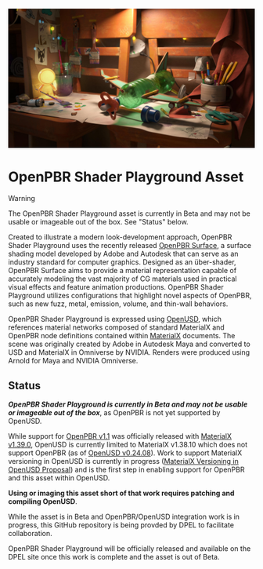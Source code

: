![OpenPBR Shader Playground](https://raw.githubusercontent.com/AcademySoftwareFoundation/OpenPBR/main/images/OpenPBR_title.jpg)

# OpenPBR Shader Playground Asset

> [!WARNING]
> The OpenPBR Shader Playground asset is currently in Beta and may not be usable or imageable out of the box.  See "Status" below.

Created to illustrate a modern look-development approach, OpenPBR Shader Playground uses the recently released [OpenPBR Surface](https://academysoftwarefoundation.github.io/OpenPBR/), a surface shading model developed by Adobe and Autodesk that can serve as an industry standard for computer graphics. Designed as an über-shader, OpenPBR Surface aims to provide a material representation capable of accurately modeling the vast majority of CG materials used in practical visual effects and feature animation productions. OpenPBR Shader Playground utilizes configurations that highlight novel aspects of OpenPBR, such as new fuzz, metal, emission, volume, and thin-wall behaviors. 

OpenPBR Shader Playground is expressed using [OpenUSD](https://aousd.org/blog/explainer-series-what-is-openusd), which references material networks composed of standard MaterialX and OpenPBR node definitions contained within [MaterialX](https://materialx.org/) documents. The scene was originally created by Adobe in Autodesk Maya and converted to USD and MaterialX in Omniverse by NVIDIA. Renders were produced using Arnold for Maya and NVIDIA Omniverse. 

## Status

***OpenPBR Shader Playground is currently in Beta and may not be usable or imageable out of the box***, as OpenPBR is not yet supported by OpenUSD.  

While support for [OpenPBR v1.1](https://github.com/AcademySoftwareFoundation/OpenPBR/releases/tag/v1.1) was officially released with [MaterialX v1.39.0](https://github.com/AcademySoftwareFoundation/MaterialX/releases/tag/v1.39.0), OpenUSD is currently limited to MaterialX v1.38.10 which does not support OpenPBR (as of [OpenUSD v0.24.08](https://github.com/PixarAnimationStudios/OpenUSD/blob/v24.08/VERSIONS.md)). Work to support MaterialX versioning in OpenUSD is currently in progress ([MaterialX Versioning in OpenUSD Proposal](https://github.com/PixarAnimationStudios/OpenUSD-proposals/tree/main/proposals/materialx-versioning)) and is the first step in enabling support for OpenPBR and this asset within OpenUSD.

**Using or imaging this asset short of that work requires patching and compiling OpenUSD**.

While the asset is in Beta and OpenPBR/OpenUSD integration work is in progress, this GitHub repository is being provded by DPEL to facilitate collaboration.

OpenPBR Shader Playground will be officially released and available on the DPEL site once this work is complete and the asset is out of Beta.